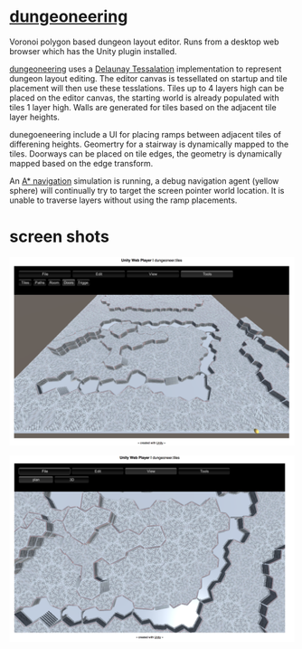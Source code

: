 # [dungeoneering](http://ec2-54-201-237-107.us-west-2.compute.amazonaws.com/dungeoneering/dungeoneering.html)
Voronoi polygon based dungeon layout editor. 
Runs from a desktop web browser which has the Unity plugin installed.

[dungeoneering](https://github.com/col42dev/dungeoneering) uses a [Delaunay Tessalation](https://github.com/jceipek/Unity-delaunay) implementation to represent dungeon layout editing. The editor canvas is tessellated on startup and tile placement will then use these tesslations. Tiles up to 4 layers high can be placed on the editor canvas, the starting world is already populated with tiles 1 layer high. Walls are generated for tiles based on the adjacent tile layer heights. 

dunegoeneering include a UI for placing ramps between adjacent tiles of differening heights. Geomertry for a stairway is dynamically mapped to the tiles. Doorways can be placed on tile edges, the geometry is dynamically mapped based on the edge transform.

An [A* navigation](http://arongranberg.com/astar/) simulation is running, a debug navigation agent (yellow sphere) will continually try to target the screen pointer world location. It is unable to traverse layers without using the ramp placements.

# screen shots

![Screen 1](https://raw.githubusercontent.com/col42dev/dungeoneering/master/Docs/Screen%20Shot%202015-08-24%20at%2015.10.20.png)

![Screen 2](https://raw.githubusercontent.com/col42dev/dungeoneering/master/Docs/Screen%20Shot%202015-08-24%20at%2015.10.38.png)
